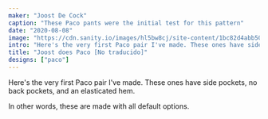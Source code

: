 ```yaml
---
maker: "Joost De Cock"
caption: "These Paco pants were the initial test for this pattern"
date: "2020-08-08"
image: "https://cdn.sanity.io/images/hl5bw8cj/site-content/1bc82d4abb50ea1b7bda32dd64521e9ecfdd8467-2048x1536.jpg"
intro: "Here's the very first Paco pair I've made. These ones have side pockets, no back pockets, and an elasticated hem."
title: "Joost does Paco [No traducido]"
designs: ["paco"]
---
```



Here's the very first Paco pair I've made. These ones have side pockets, no back pockets, and an elasticated hem.

In other words, these are made with all default options.

